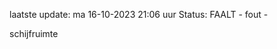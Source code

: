 laatste update: 
ma 16-10-2023 21:06   uur 
Status: FAALT - fout - 
<div class="service R">schijfruimte</div>